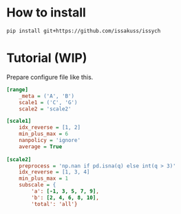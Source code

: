 # How to install

```
pip install git+https://github.com/issakuss/issych
```

# Tutorial (WIP)

Prepare configure file like this.

```ini:monshi.ini
[range]
    _meta = ('A', 'B')
    scale1 = ('C', 'G')
    scale2 = 'scale2'

[scale1]
    idx_reverse = [1, 2]
    min_plus_max = 6
    nanpolicy = 'ignore'
    average = True
    
[scale2]
    preprocess = 'np.nan if pd.isna(q) else int(q > 3)'
    idx_reverse = [1, 3, 4]
    min_plus_max = 1
    subscale = {
        'a': [-1, 3, 5, 7, 9],
        'b': [2, 4, 6, 8, 10],
        'total': 'all'}
```
